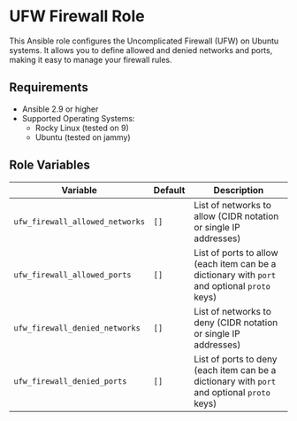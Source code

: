 # UFW Firewall Role

This Ansible role configures the Uncomplicated Firewall (UFW) on Ubuntu systems. It allows you to define allowed and denied networks and ports, making it easy to manage your firewall rules.

## Requirements

- Ansible 2.9 or higher
- Supported Operating Systems:
    - Rocky Linux (tested on 9)
    - Ubuntu (tested on jammy)

## Role Variables

| Variable | Default | Description |
|---|---|---|
| `ufw_firewall_allowed_networks` | `[]` | List of networks to allow (CIDR notation or single IP addresses) |
| `ufw_firewall_allowed_ports` | `[]` | List of ports to allow (each item can be a dictionary with `port` and optional `proto` keys) |
| `ufw_firewall_denied_networks` | `[]` | List of networks to deny (CIDR notation or single IP addresses) |
| `ufw_firewall_denied_ports` | `[]` | List of ports to deny (each item can be a dictionary with `port` and optional `proto` keys) |

